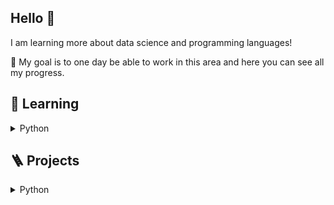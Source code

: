 ## Hello 👋

I am learning more about data science and programming languages!

🎯 My goal is to one day be able to work in this area and here you can see all my progress. 


## 📖 Learning

<details>
  
<summary> Python</summary>

[CS50 Introduction to Programming with Python](https://github.com/richardnj14/CS50_Python)

</details>

## 🪜 Projects

<details>
  
<summary> Python</summary>

[CSTR dynamic model](https://github.com/richardnj14/CSTR-model)
</details>


<!--
**richardnj14/richardnj14** is a ✨ _special_ ✨ repository because its `README.md` (this file) appears on your GitHub profile.

Here are some ideas to get you started:

- 🔭 I’m currently working on ...
- 🌱 I’m currently learning ...
- 👯 I’m looking to collaborate on ...
- 🤔 I’m looking for help with ...
- 💬 Ask me about ...
- 📫 How to reach me: ...
- 😄 Pronouns: ...
- ⚡ Fun fact: ...
-->
